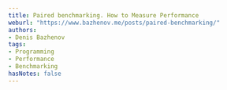 ```yaml
---
title: Paired benchmarking. How to Measure Performance
weburl: "https://www.bazhenov.me/posts/paired-benchmarking/"
authors:
- Denis Bazhenov
tags:
- Programming
- Performance
- Benchmarking
hasNotes: false
---
```

